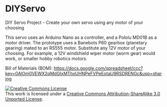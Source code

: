 DIYServo
========

DIY Servo Project - Create your own servo using any motor of your choosing

This servo uses an Arduino Nano as a controller, and a Pololu MD01B as a motor driver.
The prototype uses a Banebots P60 gearbox (planetary gearing) mated to an RS555 motor. Substitute any 12V motor
of your choosing. For example, a 12V windshield wiper motor (worm gear) would work, or smaller hobby robotics
motors.

Bill of Materials (BOM): https://docs.google.com/spreadsheet/ccc?key=0AlOm0VEWX2qMdGIxMThxUHNPeFVPeEotaU9RSDRENGc&usp=sharing

<a rel="license" href="http://creativecommons.org/licenses/by-sa/3.0/"><img alt="Creative Commons License" style="border-width:0" src="http://i.creativecommons.org/l/by-sa/3.0/88x31.png" /></a><br />This work is licensed under a <a rel="license" href="http://creativecommons.org/licenses/by-sa/3.0/">Creative Commons Attribution-ShareAlike 3.0 Unported License</a>.
